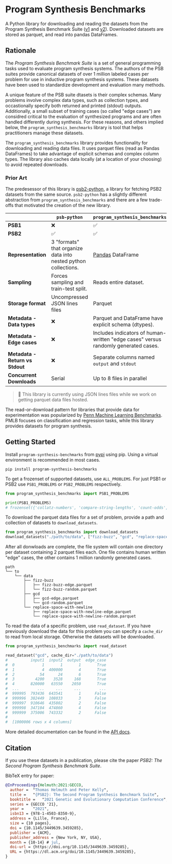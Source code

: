 # Program Synthesis Benchmarks

A Python library for downloading and reading the datasets from the Program Synthesis Benchmark Suite ([v1](https://cs.hamilton.edu/~thelmuth/Pubs/2015-GECCO-benchmark-suite.pdf) and [v2](https://arxiv.org/abs/2106.06086)). Downloaded datasets are stored as parquet, and read into
pandas DataFrames.

## Rationale

The _Program Synthesis Benchmark Suite_ is a set of general programming tasks used to evaluate program synthesis systems. The authors of the PSB suites provide canonical datasets of over 1 million labeled cases per problem for use in inductive program synthesis systems. These datasets have been used to standardize development and evaluation many methods.

A unique feature of the PSB suite dtasets is their complex schemas. Many problems involve complex data types, such as collection types, and occastionally specify both returned and printed (stdout) outputs. Additionally, a small subset of training cases (so called "edge cases") are considred critical to the evaluation of synthesized programs and are often handled differently during synthesis. For these reasons, and others implied below, the `program_synthesis_benchmarks` library is tool that helps practitioners manage these datasets.

The `program_synthesis_benchmarks` library provides functionality for downloading and reading data files. It uses parquet files (read as Pandas DataFrames) to take advantage of explicit schemas and complex column types. The library also caches data locally (at a location of your choosing) to avoid repeated downloads.

### Prior Art

The predesessor of this library is [psb2-python](https://github.com/thelmuth/psb2-python), a library for fetching PSB2 datasets from the same source. `psb2-python` has a slightly different abstraction from `program_synthesis_benchmarks` and there are a few trade-offs that motivated the creation of the new library.

|  | **`psb-python`** | **`program_synthesis_benchmarks`** |
|---|---|---|
| **PSB1** | :x: | :white_check_mark: |
| **PSB2** | :white_check_mark: | :white_check_mark: |
| **Representation** | 3 "formats" that organize data into nested python collections. | [Pandas](https://pandas.pydata.org/) DataFrame |
| **Sampling** | Forces sampling and train-test split. | Reads entire dataset. |
| **Storage format** | Uncompressed JSON lines files | Parquet |
| **Metadata - Data types** | :x: | Parquet and DataFrame have explicit schema (dtypes). |
| **Metadata - Edge cases** | :x: | Includes indicators of human-written "edge cases" versus randomly generated cases. |
| **Metadata - Return vs Stdout** | :x: | Separate columns named `output` and `stdout` |
| **Concurrent Downloads** | Serial | Up to 8 files in parallel |

> :no_entry_sign: This library is currently using JSON lines files while we work on getting parquet data files hosted.

The read-or-download pattern for libraries that provide data for experimentation was popularized by [Penn Machine Learning Benchmarks](https://github.com/EpistasisLab/pmlb). PMLB focuses on classification and regression tasks, while this library provides datasets for program synthesis.

## Getting Started

Install `program-synthesis-benchmarks` from [pypi](https://pypi.org/project/program-synthesis-benchmarks/) using pip. Using a virtual environment is recommended in most cases.

```commandline
pip install program-synthesis-benchmarks
```

To get a frozenset of supported datasets, use `ALL_PROBLEMS`. For just PSB1 or PSB2 use `PSB1_PROBLEMS` or `PSB2_PROBLEMS` respectively.

```python
from program_synthesis_benchmarks import PSB1_PROBLEMS

print(PSB1_PROBLEMS)
# frozenset({'collatz-numbers', 'compare-string-lengths', 'count-odds', 'digits', ... 
```

To download the parquet data files for a set of problem, provide a path and collection of datasets to `download_datasets`.

``` py
from program_synthesis_benchmarks import download_datasets
download_datasets("./path/to/data", ["fizz-buzz", "gcd", "replace-space-with-newline"])
```

After all donwloads are complete, the file system will contain one directory per dataset containing 2 parquet files each. One file contains human written "edge" cases, the other contains 1 million randomly generated cases.

```
path
└── to
    └── data
        ├── fizz-buzz
        │   ├── fizz-buzz-edge.parquet
        │   └── fizz-buzz-random.parquet
        ├── gcd
        │   ├── gcd-edge.parquet
        │   └── gcd-random.parquet
        └── replace-space-with-newline
            ├── replace-space-with-newline-edge.parquet
            └── replace-space-with-newline-random.parquet
```

To read the data of a specific problem, use `read_dataset`. If you have previously download the data for this problem you can specify a `cache_dir` to read from local storage. Otherwise the datasets will be downloaded.

``` py
from program_synthesis_benchmarks import read_dataset

read_dataset("gcd", cache_dir="./path/to/data")
#          input1  input2  output  edge_case
#  0            1       1       1       True
#  1            4  400000       4       True
#  2           54      24       6       True
#  3         4200    3528     168       True
#  4       820000   63550    2050       True
#  ...        ...     ...     ...        ...
#  999995  793436  643541       1      False
#  999996  382449  108033       3      False
#  999997  910646  435802       2      False
#  999998  347104  474860       4      False
#  999999  375006  743332       2      False
#
#  [1000006 rows x 4 columns]

```

More detailed documentation can be found in the [API docs](https://erp12.github.io/program-synthesis-benchmarks/api/).


## Citation

If you use these datasets in a publication, please cite the paper *PSB2: The Second Program Synthesis Benchmark Suite*.

BibTeX entry for paper:

```bibtex
@InProceedings{Helmuth:2021:GECCO,
  author =	"Thomas Helmuth and Peter Kelly",
  title =	"{PSB2}: The Second Program Synthesis Benchmark Suite",
  booktitle =	"2021 Genetic and Evolutionary Computation Conference",
  series = {GECCO '21},
  year = 	"2021",
  isbn13 = {978-1-4503-8350-9},
  address = {Lille, France},
  size = {10 pages},
  doi = {10.1145/3449639.3459285},
  publisher = {ACM},
  publisher_address = {New York, NY, USA},
  month = {10-14} # jul,
  doi-url = {https://doi.org/10.1145/3449639.3459285},
  URL = {https://dl.acm.org/doi/10.1145/3449639.3459285},
}
```
